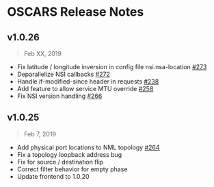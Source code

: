 # OSCARS Release Notes

## v1.0.26

> Feb XX, 2019

- Fix latitude / longitude inversion in config file nsi.nsa-location [#273](https://github.com/esnet/oscars-newtech/issues/273)
- Deparallelize NSI callbacks [#272](https://github.com/esnet/oscars-newtech/issues/272)
- Handle if-modified-since header in requests [#238](https://github.com/esnet/oscars-newtech/issues/238)
- Add feature to allow service MTU override [#258](https://github.com/esnet/oscars-newtech/issues/258)
- Fix NSI version handling [#266](https://github.com/esnet/oscars-newtech/issues/66)

## v1.0.25

> Feb 7, 2019

- Add physical port locations to NML topology [#264](https://github.com/esnet/oscars-newtech/issues/264)
- Fix a topology loopback address bug
- Fix for source / destination flip
- Correct filter behavior for empty phase
- Update frontend to 1.0.20

